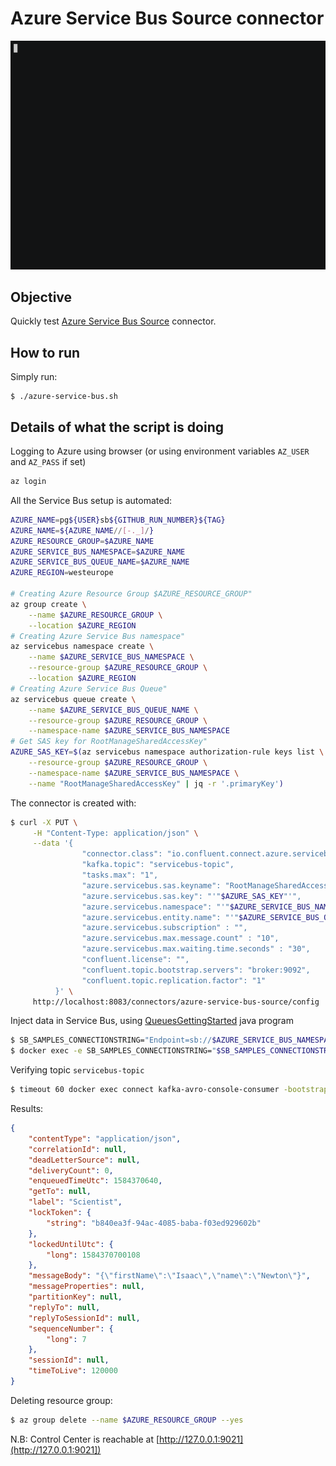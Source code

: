 # Azure Service Bus Source connector

![asciinema](https://github.com/vdesabou/gifs/blob/master/connect/connect-azure-service-bus-source/asciinema.gif?raw=true)

## Objective

Quickly test [Azure Service Bus Source](https://docs.confluent.io/current/connect/kafka-connect-azure-servicebus/index.html#servicebus-source-connector-for-cp) connector.


## How to run

Simply run:

```
$ ./azure-service-bus.sh
```

## Details of what the script is doing

Logging to Azure using browser (or using environment variables `AZ_USER` and `AZ_PASS` if set)

```bash
az login
```

All the Service Bus setup is automated:

```bash
AZURE_NAME=pg${USER}sb${GITHUB_RUN_NUMBER}${TAG}
AZURE_NAME=${AZURE_NAME//[-._]/}
AZURE_RESOURCE_GROUP=$AZURE_NAME
AZURE_SERVICE_BUS_NAMESPACE=$AZURE_NAME
AZURE_SERVICE_BUS_QUEUE_NAME=$AZURE_NAME
AZURE_REGION=westeurope

# Creating Azure Resource Group $AZURE_RESOURCE_GROUP"
az group create \
    --name $AZURE_RESOURCE_GROUP \
    --location $AZURE_REGION
# Creating Azure Service Bus namespace"
az servicebus namespace create \
    --name $AZURE_SERVICE_BUS_NAMESPACE \
    --resource-group $AZURE_RESOURCE_GROUP \
    --location $AZURE_REGION
# Creating Azure Service Bus Queue"
az servicebus queue create \
    --name $AZURE_SERVICE_BUS_QUEUE_NAME \
    --resource-group $AZURE_RESOURCE_GROUP \
    --namespace-name $AZURE_SERVICE_BUS_NAMESPACE
# Get SAS key for RootManageSharedAccessKey"
AZURE_SAS_KEY=$(az servicebus namespace authorization-rule keys list \
    --resource-group $AZURE_RESOURCE_GROUP \
    --namespace-name $AZURE_SERVICE_BUS_NAMESPACE \
    --name "RootManageSharedAccessKey" | jq -r '.primaryKey')
```

The connector is created with:

```bash
$ curl -X PUT \
     -H "Content-Type: application/json" \
     --data '{
                "connector.class": "io.confluent.connect.azure.servicebus.ServiceBusSourceConnector",
                "kafka.topic": "servicebus-topic",
                "tasks.max": "1",
                "azure.servicebus.sas.keyname": "RootManageSharedAccessKey",
                "azure.servicebus.sas.key": "'"$AZURE_SAS_KEY"'",
                "azure.servicebus.namespace": "'"$AZURE_SERVICE_BUS_NAMESPACE"'",
                "azure.servicebus.entity.name": "'"$AZURE_SERVICE_BUS_QUEUE_NAME"'",
                "azure.servicebus.subscription" : "",
                "azure.servicebus.max.message.count" : "10",
                "azure.servicebus.max.waiting.time.seconds" : "30",
                "confluent.license": "",
                "confluent.topic.bootstrap.servers": "broker:9092",
                "confluent.topic.replication.factor": "1"
          }' \
     http://localhost:8083/connectors/azure-service-bus-source/config | jq .
```

Inject data in Service Bus, using [QueuesGettingStarted](https://docs.microsoft.com/en-us/azure/service-bus-messaging/service-bus-quickstart-cli#send-and-receive-messages) java program

```bash
$ SB_SAMPLES_CONNECTIONSTRING="Endpoint=sb://$AZURE_SERVICE_BUS_NAMESPACE.servicebus.windows.net/;SharedAccessKeyName=RootManageSharedAccessKey;SharedAccessKey=$AZURE_SAS_KEY"
$ docker exec -e SB_SAMPLES_CONNECTIONSTRING="$SB_SAMPLES_CONNECTIONSTRING" -e AZURE_SERVICE_BUS_QUEUE_NAME="$AZURE_SERVICE_BUS_QUEUE_NAME" simple-send bash -c "java -jar queuesgettingstarted-1.0.0-jar-with-dependencies.jar"
```

Verifying topic `servicebus-topic`

```bash
$ timeout 60 docker exec connect kafka-avro-console-consumer -bootstrap-server broker:9092 --property schema.registry.url=http://schema-registry:8081 --topic servicebus-topic --from-beginning --max-messages 10
```

Results:

```json
{
    "contentType": "application/json",
    "correlationId": null,
    "deadLetterSource": null,
    "deliveryCount": 0,
    "enqueuedTimeUtc": 1584370640,
    "getTo": null,
    "label": "Scientist",
    "lockToken": {
        "string": "b840ea3f-94ac-4085-baba-f03ed929602b"
    },
    "lockedUntilUtc": {
        "long": 1584370700108
    },
    "messageBody": "{\"firstName\":\"Isaac\",\"name\":\"Newton\"}",
    "messageProperties": null,
    "partitionKey": null,
    "replyTo": null,
    "replyToSessionId": null,
    "sequenceNumber": {
        "long": 7
    },
    "sessionId": null,
    "timeToLive": 120000
}
```

Deleting resource group:

```bash
$ az group delete --name $AZURE_RESOURCE_GROUP --yes
```

N.B: Control Center is reachable at [http://127.0.0.1:9021](http://127.0.0.1:9021])
